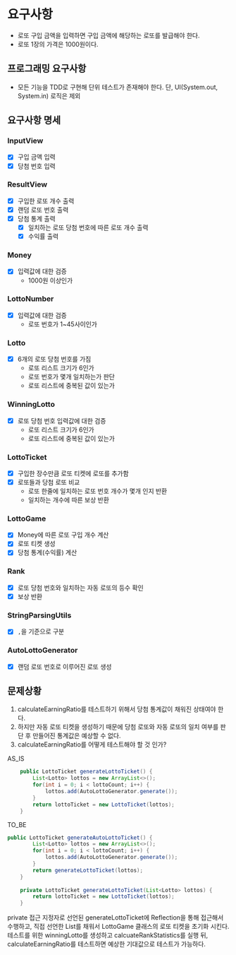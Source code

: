 # 요구사항

- 로또 구입 금액을 입력하면 구입 금액에 해당하는 로또를 발급해야 한다.
- 로또 1장의 가격은 1000원이다.

## 프로그래밍 요구사항

- 모든 기능을 TDD로 구현해 단위 테스트가 존재해야 한다. 단, UI(System.out, System.in) 로직은 제외

## 요구사항 명세

### InputView
- [X] 구입 금액 입력
- [X] 당첨 번호 입력

### ResultView
- [X] 구입한 로또 개수 출력
- [X] 랜덤 로또 번호 출력
- [X] 당첨 통계 출력
  - [X] 일치하는 로또 당첨 번호에 따른 로또 개수 출력
  - [X] 수익률 출력

### Money
- [X] 입력값에 대한 검증
  - 1000원 이상인가

### LottoNumber
- [X] 입력값에 대한 검증
  - 로또 번호가 1~45사이인가

### Lotto
- [X] 6개의 로또 당첨 번호를 가짐
  - 로또 리스트 크기가 6인가
  - 로또 번호가 몇개 일치하는가 판단
  - 로또 리스트에 중복된 값이 있는가

### WinningLotto
- [X] 로또 당첨 번호 입력값에 대한 검증
  - 로또 리스트 크기가 6인가
  - 로또 리스트에 중복된 값이 있는가

### LottoTicket
- [X] 구입한 장수만큼 로또 티켓에 로또를 추가함
- [X] 로또들과 당첨 로또 비교
  - 로또 한줄에 일치하는 로또 번호 개수가 몇개 인지 반환
  - 일치하는 개수에 따른 보상 반환

### LottoGame
- [X] Money에 따른 로또 구입 개수 계산
- [X] 로또 티켓 생성
- [X] 당첨 통계(수익률) 계산

### Rank
- [X] 로또 당첨 번호와 일치하는 자동 로또의 등수 확인
- [X] 보상 반환

### StringParsingUtils
- [X] `,`을 기준으로 구분

### AutoLottoGenerator
- [X] 랜덤 로또 번호로 이루어진 로또 생성


## 문제상황
1. calculateEarningRatio를 테스트하기 위해서 당첨 통계값이 채워진 상태여야 한다. 
2. 하지만 자동 로또 티켓을 생성하기 때문에 당첨 로또와 자동 로또의 일치 여부를 판단 후 만들어진 통계값은 예상할 수 없다.
3. calculateEarningRatio를 어떻게 테스트해야 할 것 인가?

AS_IS
```java
    public LottoTicket generateLottoTicket() {
        List<Lotto> lottos = new ArrayList<>();
        for(int i = 0; i < lottoCount; i++) {
            lottos.add(AutoLottoGenerator.generate());
        }
        return lottoTicket = new LottoTicket(lottos);
    }
```

TO_BE
```java
public LottoTicket generateAutoLottoTicket() {
        List<Lotto> lottos = new ArrayList<>();
        for(int i = 0; i < lottoCount; i++) {
            lottos.add(AutoLottoGenerator.generate());
        }
        return generateLottoTicket(lottos);
    }
    
    private LottoTicket generateLottoTicket(List<Lotto> lottos) {
        return lottoTicket = new LottoTicket(lottos);
    }
```

private 접근 지정자로 선언된 generateLottoTicket에 Reflection을 통해 접근해서 수행하고, 직접 선언한 List<Lotto>를 채워서 LottoGame 클래스의 로또 티켓을 초기화 시킨다.
테스트를 위한 winningLotto를 생성하고 calcuateRankStatistics를 실행 뒤, calculateEarningRatio를 테스트하면 예상한 기대값으로 테스트가 가능하다.
